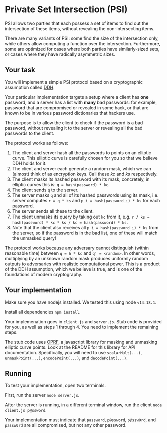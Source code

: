 # Private Set Intersection (PSI)

PSI allows two parties that each possess a set of items to find out the intersection of these items, without revealing the non-intersecting items.

There are many variants of PSI: some find the size of the intersection only, while others allow computing a function over the intersection.
Furthermore, some are optimized for cases where both parties have similarly-sized sets, or cases where they have radically asymmetric sizes.

## Your task

You will implement a simple PSI protocol based on a cryptographic assumption called [DDH](https://en.wikipedia.org/wiki/Decisional_Diffie%E2%80%93Hellman_assumption).

Your particular implementation targets a setup where a client has **one** password, and a server has a list with **many** bad passwords: for example, password that are compromised or revealed in some hack, or that are known to be in various password dictionaries that hackers use.

The purpose is to allow the client to check if the password is a bad password, without revealing it to the server or revealing all the bad passwords to the client.

The protocol works as follows:
1. The client and server hash all the passwords to points on an elliptic curve. This elliptic curve is carefully chosen for you so that we believe DDH holds for it.
2. The client and server each generate a random mask, which we can (almost) think of as encryption keys. Call these *kc* and *ks* respectively.
3. The client masks its hashed password with its mask, concretely, in elliptic curves this is: `q = hash(password) * kc`.
4. The client sends `q` to the server.
5. The server masks `q` and all of its hashed passwords using its mask, i.e. server computes `r = q * ks` and `p_i = hash(password_i) * ks` for each password.
6. The server sends all these to the client.
7. The client unmasks its query by taking out `kc` from it, e.g. `r / ks = hash(password) * kc * ks / kc = hash(password) * ks`.
8. Note that the client also receives all `p_i = hash(password_i) * ks` from the server, so if the password is in the bad list, one of these will match the unmasked query!

The protocol works because any adversary cannot distinguish (within reasonable time) between `q = h * kc` and `q' = <random>`. In other words, multiplying by an unknown random mask produces uniformly random outputs to adversaries with realistic computational power.
This is a product of the DDH assumption, which we believe is true, and is one of the foundations of modern cryptography.

## Your implementation

Make sure you have nodejs installed. We tested this using node `v14.18.1`.

Install all dependencies `npm install`.

Your implemenation goes in `client.js` and `server.js`. Stub code is provided for you, as well as steps 1 through 4. You need to implement the remaining steps.

The stub code uses [OPRF](https://github.com/multiparty/oprf), a javascript library for masking and unmasking elliptic curve points. Look at the README for this library for API documentation. Specifically, you will need to use
`scalarMult(...)`, `unmaskPoint(...)`, `encodePoint(...)`, and `decodePoint(...)`.

## Running

To test your implementation, open two terminals.

First, run the server `node server.js`.

After the server is running, in a different terminal window, run the client `node client.js p@ssword`.

Your implementation must indicate that `password`, `p@ssword`, `p@ssw0rd`, and `passw0rd` are all compromised, but not any other password.

